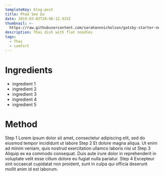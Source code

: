 ```yaml
---
templateKey: blog-post
title: Phad See Ew
date: 2019-03-02T20:06:12.915Z
thumbnail: >-
  https://raw.githubusercontent.com/sarahannnicholson/gatsby-starter-netlify-cms/master/static/img/phad_see_ew.jpg
description: Thai dish with flat noodles
tags:
  - Thai
  - comfort
---
```

# Ingredients

* ingredient 1
* ingredient 2
* ingredient 3
* ingredient 4
* ingredient 5

# Method

Step 1
Lorem ipsum dolor sit amet, consectetur adipiscing elit, sed do eiusmod tempor incididunt ut labore 
Step 2
Et dolore magna aliqua. Ut enim ad minim veniam, quis nostrud exercitation ullamco laboris nisi ut 
Step 3
Aliquip ex ea commodo consequat. Duis aute irure dolor in reprehenderit in voluptate velit esse cillum dolore eu fugiat nulla pariatur. 
Step 4
Excepteur sint occaecat cupidatat non proident, sunt in culpa qui officia deserunt mollit anim id est laborum.
